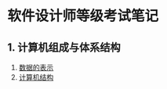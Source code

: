 # 软件设计师等级考试笔记

## 1. 计算机组成与体系结构

1. [数据的表示](ch01-01-data-presentation.md)
2. [计算机结构](ch01-02-computer.md)
